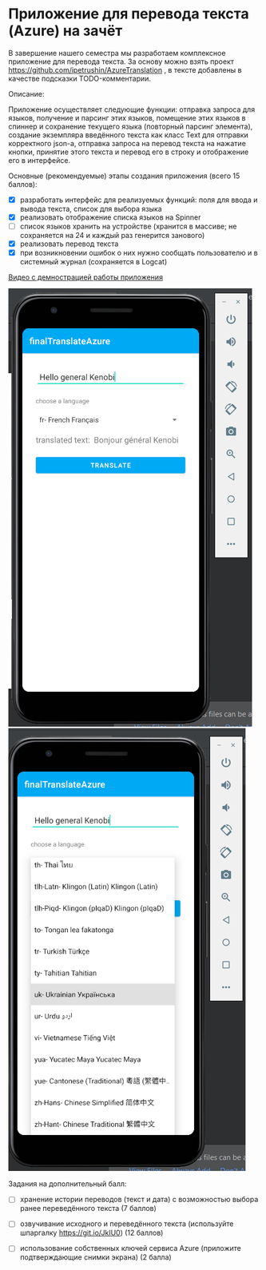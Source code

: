 # Приложение для перевода текста (Azure) на зачёт

В завершение нашего семестра мы разработаем комплексное приложение для перевода текста.
За основу можно взять проект  https://github.com/ipetrushin/AzureTranslation , в тексте добавлены в качестве подсказки TODO-комментарии.

Описание:

Приложение осуществляет следующие функции: отправка запроса для  языков, получение и парсинг этих языков, помещение этих языков в спиннер и сохранение текущего языка (повторный парсинг элемента), создание экземпляра введённого текста как класс Text для отправки корректного json-а, отправка запроса на перевод текста на нажатие кнопки, принятие этого текста и перевод его в строку и отображение его в интерфейсе.

Основные (рекомендуемые) этапы создания приложения (всего 15 баллов):

- [x] разработать интерфейс для реализуемых функций: поля для ввода и вывода текста, список для выбора языка
- [x] реализовать отображение списка языков на Spinner
- [ ] список языков хранить на устройстве (хранится в массиве; не сохраняется на 24 и каждый рaз генерится занового)
- [x] реализовать перевод текста
- [x] при возникновении ошибок о них нужно сообщать пользователю и в системный журнал (сохраняется в Logcat)

[Видео с демнострацией работы приложения ](v1.mp4)

![p1](p1.png)
![p2](p2.png)

Задания на дополнительный балл:

- [ ] хранение истории переводов (текст и дата) с возможностью выбора ранее переведённого текста (7 баллов)
- [ ] озвучивание исходного и переведённого текста (используйте шпаргалку  https://git.io/JkIU0) (12 баллов)
- [ ] использование собственных ключей сервиса Azure (приложите подтверждающие снимки экрана) (2 балла)

